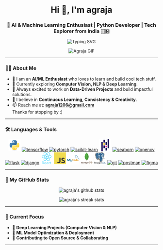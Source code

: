 <h1 align="center">Hi 👋, I'm agraja</h1>
<h3 align="center">🚀 AI & Machine Learning Enthusiast | Python Developer | Tech Explorer from India 🇮🇳</h3>

<p align="center">
  <img src="https://readme-typing-svg.herokuapp.com?font=Fira+Code&weight=500&size=22&pause=1000&color=F7952D&center=true&vCenter=true&width=435&lines=Always+Learning+Something+New;Passionate+about+AI+%26+ML;Turning+Ideas+into+Reality" alt="Typing SVG" />
</p>

<p align="center">
  <img src="https://media-hosting.imagekit.io/f193ee59a2884963/WhatsApp-Video-2025-03-27-at-4.06.56-PM.gif?Expires=1837680204&Key-Pair-Id=K2ZIVPTIP2VGHC&Signature=ZelL7WpU8eGBmkm-0tkTg4-qtl1WZz7jKK57bj8QdUtg4jMUPLt-cxtxOU6HoBbisMGLcdu8ugBravfluYvq6IVQwiTEGzT3QEl5IB-dbtG4fknIAYZjbfG7dJ9B0Z56YmKnx~5Uwf7JSBAv9wAcUpqJKayJQY-zGTuMiOwQpCb0IwxWOI69ciP9u4ymqf7iWmZPOnx7RjX4q90~Si1Xq5StYdDdXuHcpr~GeYNmfoONt20zdXkLc-YjJJ5T4j6w~FhjXnbaTPTjVznKC49S5yCBvC~XXPN6b1wc0k1t2MwmfaQ2Ac2jqZBZ04ObeapyLdXkfBct053Nyv6uFfuoQg__" alt="Agraja GIF" width="300" />
</p>

---

### 🧑‍💻 About Me

- 🎯 I am an **AI/ML Enthusiast** who loves to learn and build cool tech stuff.
- 🌱 Currently exploring **Computer Vision, NLP & Deep Learning**.
- 🚀 Always excited to work on **Data-Driven Projects** and build impactful solutions.
- 🧩 I believe in **Continuous Learning, Consistency & Creativity**.
- 📫 Reach me at: **agraja1206@gmail.com** <br>
Thanks for stopping by :)
  

---

### 🛠️ Languages & Tools

<p align="center">
  <a href="https://www.python.org" target="_blank"><img src="https://raw.githubusercontent.com/devicons/devicon/master/icons/python/python-original.svg" alt="python" width="40" height="40"/></a>
  <a href="https://www.tensorflow.org" target="_blank"><img src="https://www.vectorlogo.zone/logos/tensorflow/tensorflow-icon.svg" alt="tensorflow" width="40" height="40"/></a>
  <a href="https://pytorch.org/" target="_blank"><img src="https://www.vectorlogo.zone/logos/pytorch/pytorch-icon.svg" alt="pytorch" width="40" height="40"/></a>
  <a href="https://scikit-learn.org/" target="_blank"><img src="https://upload.wikimedia.org/wikipedia/commons/0/05/Scikit_learn_logo_small.svg" alt="scikit-learn" width="40" height="40"/></a>
  <a href="https://pandas.pydata.org/" target="_blank"><img src="https://raw.githubusercontent.com/devicons/devicon/2ae2a900d2f041da66e950e4d48052658d850630/icons/pandas/pandas-original.svg" alt="pandas" width="40" height="40"/></a>
  <a href="https://seaborn.pydata.org/" target="_blank"><img src="https://seaborn.pydata.org/_images/logo-mark-lightbg.svg" alt="seaborn" width="40" height="40"/></a>
  <a href="https://opencv.org/" target="_blank"><img src="https://www.vectorlogo.zone/logos/opencv/opencv-icon.svg" alt="opencv" width="40" height="40"/></a>
  <a href="https://flask.palletsprojects.com/" target="_blank"><img src="https://www.vectorlogo.zone/logos/pocoo_flask/pocoo_flask-icon.svg" alt="flask" width="40" height="40"/></a>
  <a href="https://www.djangoproject.com/" target="_blank"><img src="https://cdn.worldvectorlogo.com/logos/django.svg" alt="django" width="40" height="40"/></a>
  <a href="https://reactjs.org/" target="_blank"><img src="https://raw.githubusercontent.com/devicons/devicon/master/icons/react/react-original-wordmark.svg" alt="react" width="40" height="40"/></a>
  <a href="https://developer.mozilla.org/en-US/docs/Web/JavaScript" target="_blank"><img src="https://raw.githubusercontent.com/devicons/devicon/master/icons/javascript/javascript-original.svg" alt="javascript" width="40" height="40"/></a>
  <a href="https://www.mysql.com/" target="_blank"><img src="https://raw.githubusercontent.com/devicons/devicon/master/icons/mysql/mysql-original-wordmark.svg" alt="mysql" width="40" height="40"/></a>
  <a href="https://www.mongodb.com/" target="_blank"><img src="https://raw.githubusercontent.com/devicons/devicon/master/icons/mongodb/mongodb-original-wordmark.svg" alt="mongodb" width="40" height="40"/></a>
  <a href="https://www.postgresql.org/" target="_blank"><img src="https://raw.githubusercontent.com/devicons/devicon/master/icons/postgresql/postgresql-original-wordmark.svg" alt="postgresql" width="40" height="40"/></a>
  <a href="https://git-scm.com/" target="_blank"><img src="https://www.vectorlogo.zone/logos/git-scm/git-scm-icon.svg" alt="git" width="40" height="40"/></a>
  <a href="https://www.postman.com/" target="_blank"><img src="https://www.vectorlogo.zone/logos/getpostman/getpostman-icon.svg" alt="postman" width="40" height="40"/></a>
  <a href="https://figma.com/" target="_blank"><img src="https://www.vectorlogo.zone/logos/figma/figma-icon.svg" alt="figma" width="40" height="40"/></a>
</p>

---

### 🌟 My GitHub Stats

<p align="center">
  <img src="https://github-readme-stats.vercel.app/api?username=agraja&show_icons=true&theme=react&hide_border=true" alt="agraja's github stats" />
</p>
<p align="center">
  <img src="https://github-readme-streak-stats.herokuapp.com/?user=agraja&theme=react&hide_border=true" alt="agraja's streak stats" />
</p>

---

### 🎯 Current Focus

- 📌 **Deep Learning Projects (Computer Vision & NLP)**
- 📌 **ML Model Optimization & Deployment**
- 📌 **Contributing to Open Source & Collaborating**


---
